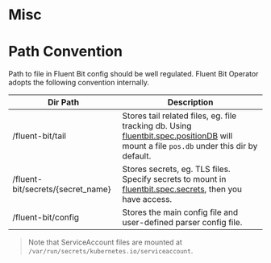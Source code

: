 # Misc
# Path Convention

Path to file in Fluent Bit config should be well regulated. Fluent Bit Operator adopts the following convention internally.

| Dir Path                          | Description                                                  |
| --------------------------------- | ------------------------------------------------------------ |
| /fluent-bit/tail                  | Stores tail related files, eg. file tracking db. Using [fluentbit.spec.positionDB](https://github.com/fluent/fluent-operator/blob/master/docs/fluentbit.md#fluentbitspec) will mount a file `pos.db` under this dir by default. |
| /fluent-bit/secrets/{secret_name} | Stores secrets, eg. TLS files. Specify secrets to mount in [fluentbit.spec.secrets](https://github.com/fluent/fluent-operator/blob/master/docs/fluentbit.md#fluentbitspec), then you have access. |
| /fluent-bit/config                | Stores the main config file and user-defined parser config file. |

> Note that ServiceAccount files are mounted at `/var/run/secrets/kubernetes.io/serviceaccount`.



